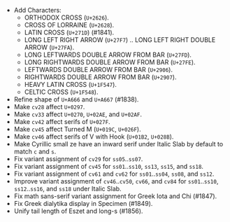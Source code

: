 * Add Characters:
  - ORTHODOX CROSS (`U+2626`).
  - CROSS OF LORRAINE (`U+2628`).
  - LATIN CROSS (`U+271D`) (#1841).
  - LONG LEFT RIGHT ARROW (`U+27F7`) .. LONG LEFT RIGHT DOUBLE ARROW (`U+27FA`).
  - LONG LEFTWARDS DOUBLE ARROW FROM BAR (`U+27FD`).
  - LONG RIGHTWARDS DOUBLE ARROW FROM BAR (`U+27FE`).
  - LEFTWARDS DOUBLE ARROW FROM BAR (`U+2906`).
  - RIGHTWARDS DOUBLE ARROW FROM BAR (`U+2907`).
  - HEAVY LATIN CROSS (`U+1F547`).
  - CELTIC CROSS (`U+1F548`).
* Refine shape of `U+A666` and `U+A667` (#1838).
* Make `cv28` affect `U+0297`.
* Make `cv33` affect `U+0270`, `U+02AE`, and `U+02AF`.
* Make `cv42` affect serifs of `U+027F`.
* Make `cv45` affect Turned M (`U+019C`, `U+026F`).
* Make `cv46` affect serifs of V with Hook (`U+01B2`, `U+028B`).
* Make Cyrillic small ze have an inward serif under Italic Slab by default to match `c` and `s`.
* Fix variant assignment of `cv29` for `ss05`..`ss07`.
* Fix variant assignment of `cv45` for `ss01`..`ss10`, `ss13`, `ss15`, and `ss18`.
* Fix variant assignment of `cv61` and `cv62` for `ss01`..`ss04`, `ss08`, and `ss12`.
* Improve variant assignment of `cv46`..`cv50`, `cv66`, and `cv84` for `ss01`..`ss10`, `ss12`..`ss16`, and `ss18` under Italic Slab.
* Fix math sans-serif variant assignment for Greek Iota and Chi (#1847).
* Fix Greek dialytika display in Specimen (#1849).
* Unify tail length of Eszet and long-s (#1856).
